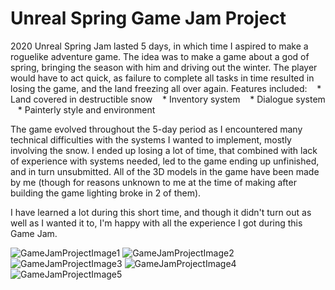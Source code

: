 # Unreal Spring Game Jam Project

2020 Unreal Spring Jam lasted 5 days, in which time I aspired to make a roguelike adventure game. 
The idea was to make a game about a god of spring, bringing the season with him and driving out the winter. The player would have to act quick, as failure to complete all tasks in time resulted in losing the game, and the land freezing all over again. Features included:
   * Land covered in destructible snow
   * Inventory system
   * Dialogue system
   * Painterly style and environment

The game evolved throughout the 5-day period as I encountered many technical difficulties with the systems I wanted to implement, mostly involving the snow. I ended up losing a lot of time, that combined with lack of experience with systems needed, led to the game ending up unfinished, and in turn unsubmitted. All of the 3D models in the game have been made by me (though for reasons unknown to me at the time of making after building the game lighting broke in 2 of them).

I have learned a lot during this short time, and though it didn't turn out as well as I wanted it to, I'm happy with all the experience I got during this Game Jam.

![GameJamProjectImage1](https://mir-s3-cdn-cf.behance.net/project_modules/disp/28de30101779797.5f2730c1aecd9.png?response-content-disposition%3Dattachment)
![GameJamProjectImage2](https://mir-s3-cdn-cf.behance.net/project_modules/disp/f1c875101779797.5f2730c1ae62c.png?response-content-disposition%3Dattachment)
![GameJamProjectImage3](https://mir-s3-cdn-cf.behance.net/project_modules/disp/4d8f44101779797.5f2730c1ad5fe.png?response-content-disposition%3Dattachment)
![GameJamProjectImage4](https://mir-s3-cdn-cf.behance.net/project_modules/disp/1baa8b101779797.5f2730c1adbec.png?response-content-disposition%3Dattachment)
![GameJamProjectImage5](https://mir-s3-cdn-cf.behance.net/project_modules/disp/b58e7b101779797.5f2730c1ae133.png?response-content-disposition%3Dattachment)
